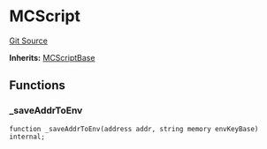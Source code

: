 # MCScript
[Git Source](https://github.com/metacontract/mc/blob/93e4f2d4a013f48ae1db91ed21bff3eb8a27ce1d/src/devkit/Flattened.sol)

**Inherits:**
[MCScriptBase](abstract.MCScriptBase.md)


## Functions
### _saveAddrToEnv


```solidity
function _saveAddrToEnv(address addr, string memory envKeyBase) internal;
```

